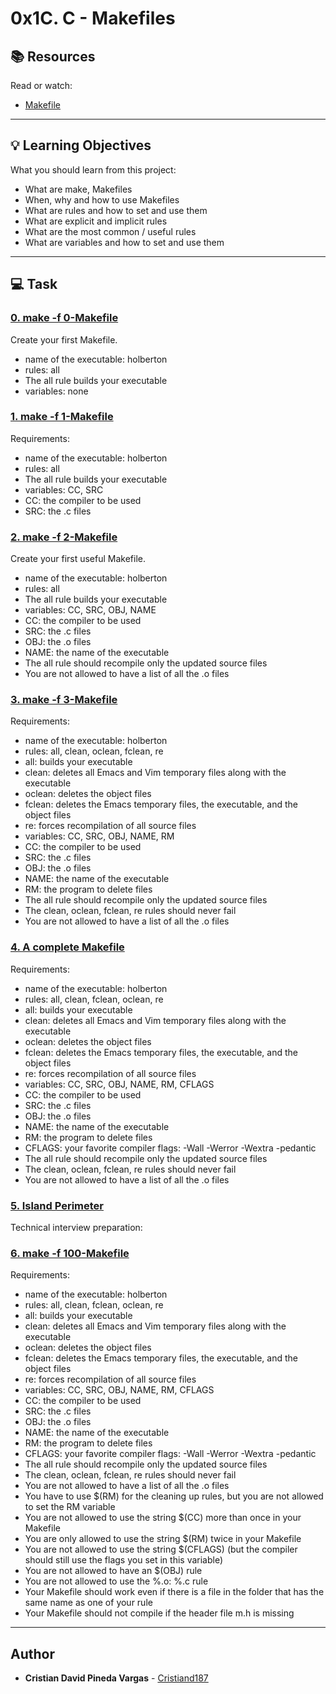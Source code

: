 # 0x1C. C - Makefiles

## :books: Resources
Read or watch:
* [Makefile](https://intranet.hbtn.io/rltoken/E3lCL-6xT3Qt_K38Tk4s_g)

---
## :bulb: Learning Objectives
What you should learn from this project:

* What are make, Makefiles
* When, why and how to use Makefiles
* What are rules and how to set and use them
* What are explicit and implicit rules
* What are the most common / useful rules
* What are variables and how to set and use them

---
## :computer: Task

### [0. make -f 0-Makefile](./0-Makefile)
Create your first Makefile.
 * name of the executable: holberton
 * rules: all
 * The all rule builds your executable
 * variables: none


### [1. make -f 1-Makefile](./1-Makefile)
Requirements:
 * name of the executable: holberton
 * rules: all
 * The all rule builds your executable
 * variables: CC, SRC
 * CC: the compiler to be used
 * SRC: the .c files


### [2. make -f 2-Makefile](./2-Makefile)
Create your first useful Makefile.
 * name of the executable: holberton
 * rules: all
 * The all rule builds your executable
 * variables: CC, SRC, OBJ, NAME
 * CC: the compiler to be used
 * SRC: the .c files
 * OBJ: the .o files
 * NAME: the name of the executable
 * The all rule should recompile only the updated source files
 * You are not allowed to have a list of all the .o files


### [3. make -f 3-Makefile](./3-Makefile)
Requirements:
 * name of the executable: holberton
 * rules: all, clean, oclean, fclean, re
 * all: builds your executable
 * clean: deletes all Emacs and Vim temporary files along with the executable
 * oclean: deletes the object files
 * fclean: deletes the Emacs temporary files, the executable, and the object files
 * re: forces recompilation of all source files
 * variables: CC, SRC, OBJ, NAME, RM
 * CC: the compiler to be used
 * SRC: the .c files
 * OBJ: the .o files
 * NAME: the name of the executable
 * RM: the program to delete files
 * The all rule should recompile only the updated source files
 * The clean, oclean, fclean, re rules should never fail
 * You are not allowed to have a list of all the .o files


### [4. A complete Makefile](./4-Makefile)
Requirements:
 * name of the executable: holberton
 * rules: all, clean, fclean, oclean, re
 * all: builds your executable
 * clean: deletes all Emacs and Vim temporary files along with the executable
 * oclean: deletes the object files
 * fclean: deletes the Emacs temporary files, the executable, and the object files
 * re: forces recompilation of all source files
 * variables: CC, SRC, OBJ, NAME, RM, CFLAGS
 * CC: the compiler to be used
 * SRC: the .c files
 * OBJ: the .o files
 * NAME: the name of the executable
 * RM: the program to delete files
 * CFLAGS: your favorite compiler flags: -Wall -Werror -Wextra -pedantic
 * The all rule should recompile only the updated source files
 * The clean, oclean, fclean, re rules should never fail
 * You are not allowed to have a list of all the .o files


### [5. Island Perimeter](./5-island_perimeter.py)
Technical interview preparation: 


### [6. make -f 100-Makefile](./100-Makefile)
Requirements:
 * name of the executable: holberton
 * rules: all, clean, fclean, oclean, re
 * all: builds your executable
 * clean: deletes all Emacs and Vim temporary files along with the executable
 * oclean: deletes the object files
 * fclean: deletes the Emacs temporary files, the executable, and the object files
 * re: forces recompilation of all source files
 * variables: CC, SRC, OBJ, NAME, RM, CFLAGS
 * CC: the compiler to be used
 * SRC: the .c files
 * OBJ: the .o files
 * NAME: the name of the executable
 * RM: the program to delete files
 * CFLAGS: your favorite compiler flags: -Wall -Werror -Wextra -pedantic
 * The all rule should recompile only the updated source files
 * The clean, oclean, fclean, re rules should never fail
 * You are not allowed to have a list of all the .o files
 * You have to use $(RM) for the cleaning up rules, but you are not allowed to set the RM variable
 * You are not allowed to use the string $(CC) more than once in your Makefile
 * You are only allowed to use the string $(RM) twice in your Makefile
 * You are not allowed to use the string $(CFLAGS) (but the compiler should still use the flags you set in this variable)
 * You are not allowed to have an $(OBJ) rule
 * You are not allowed to use the %.o: %.c rule
 * Your Makefile should work even if there is a file in the folder that has the same name as one of your rule
 * Your Makefile should not compile if the header file m.h is missing

---

## Author
* **Cristian David Pineda Vargas** - [Cristiand187](https://github.com/Cristiand187)